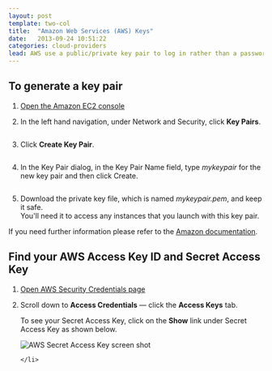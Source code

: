 ```yaml
---
layout: post
template: two-col
title:  "Amazon Web Services (AWS) Keys"
date:   2013-09-24 10:51:22
categories: cloud-providers
lead: AWS use a public/private key pair to log in rather than a password. Generate your keys in the AWS console.
---
```



<h2>To generate a key pair</h2>

<ol class="instruction-list">
    <li><a href="https://console.aws.amazon.com/ec2/" target="_blank">Open the Amazon EC2 console</a></li>
    <li>
        <p>In the left hand navigation, under Network and Security, click <b>Key Pairs</b>.</p>
        <p><img src="http://cloud66.com/assets/help/aws-key-1.png" alt=""></p>
    </li>
    <li>
        <p>Click <b>Create Key Pair</b>.</p>
        <p><img src="http://cloud66.com//assets/help/aws-key-2.png" alt=""></p>
    </li>
    <li>
        <p>In the Key Pair dialog, in the Key Pair Name field, type <i>mykeypair</i> for the new key pair and then click Create.</p>
        <p><img src="http://cloud66.com//assets/help/aws-key-3.png" alt=""></p>
    </li>
    <li>
        <p>Download the private key file, which is named <i>mykeypair.pem</i>, and keep it safe.<br>
        You'll need it to access any instances that you launch with this key pair.</p>
    </li>
</ol>
<p>If you need further information please refer to the <a href="http://docs.amazonwebservices.com/gettingstarted/latest/wah-linux/getting-started-create-key-pair.html">Amazon documentation</a>.</p>

<h2>Find your AWS Access Key ID and Secret Access Key</h2>

<ol>
    <li><a href="https://portal.aws.amazon.com/gp/aws/securityCredentials" target="_blank">Open AWS Security Credentials page</a></li>
    <li>
        <p>Scroll down to <strong>Access Credentials</strong> &mdash; click the <b>Access Keys</b> tab.</p>
        <p>To see your Secret Access Key, click on the <b>Show</b> link under Secret Access Key as shown below.</p>
        <img src="http://cloud66.com//assets/help/aws-access-keysecret-key.png" alt="AWS Secret Access Key screen shot">

    </li>
</ol>